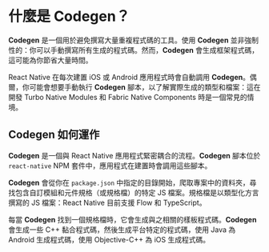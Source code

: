 # 什麼是 Codegen？

**Codegen** 是一個用於避免撰寫大量重複程式碼的工具。使用 **Codegen** 並非強制性的：你可以手動撰寫所有生成的程式碼。然而，**Codegen** 會生成框架程式碼，這可能為你節省大量時間。

React Native 在每次建置 iOS 或 Android 應用程式時會自動調用 **Codegen**。偶爾，你可能會想要手動執行 **Codegen** 腳本，以了解實際生成的類型和檔案：這在開發 Turbo Native Modules 和 Fabric Native Components 時是一個常見的情境。

<!-- TODO: Add links to TM and FC -->

## Codegen 如何運作

**Codegen** 是一個與 React Native 應用程式緊密耦合的流程。**Codegen** 腳本位於 `react-native` NPM 套件中，應用程式在建置時會調用這些腳本。

**Codegen** 會從你在 `package.json` 中指定的目錄開始，爬取專案中的資料夾，尋找包含自訂模組和元件規格（或規格檔）的特定 JS 檔案。規格檔是以類型化方言撰寫的 JS 檔案：React Native 目前支援 Flow 和 TypeScript。

每當 **Codegen** 找到一個規格檔時，它會生成與之相關的樣板程式碼。**Codegen** 會生成一些 C++ 黏合程式碼，然後生成平台特定的程式碼，使用 Java 為 Android 生成程式碼，使用 Objective-C++ 為 iOS 生成程式碼。